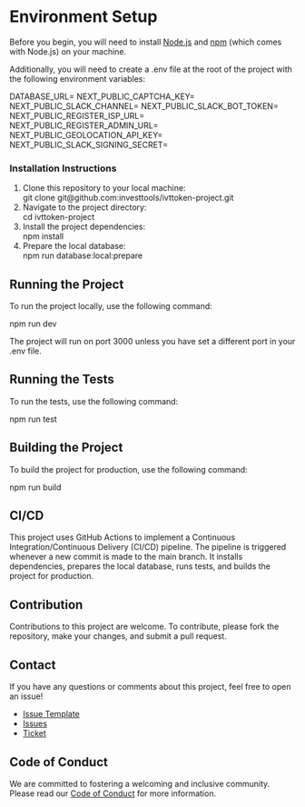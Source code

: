 # Environment Setup

<html lang="en">
<head>
  <meta charset="UTF-8">
  <meta name="viewport" content="width=device-width, initial-scale=1.0">
  <link rel="stylesheet" href="./styles.css">
</head>
<body>

<section class="content">
  <p>Before you begin, you will need to install <a href="https://nodejs.org/en/download/">Node.js</a> and <a href="https://www.npmjs.com/get-npm">npm</a> (which comes with Node.js) on your machine.</p>
  <p>Additionally, you will need to create a .env file at the root of the project with the following environment variables:</p>

  <div class="code-container">DATABASE_URL=
NEXT_PUBLIC_CAPTCHA_KEY=
NEXT_PUBLIC_SLACK_CHANNEL=
NEXT_PUBLIC_SLACK_BOT_TOKEN=
NEXT_PUBLIC_REGISTER_ISP_URL=
NEXT_PUBLIC_REGISTER_ADMIN_URL=
NEXT_PUBLIC_GEOLOCATION_API_KEY=
NEXT_PUBLIC_SLACK_SIGNING_SECRET=</div>

  <h3>Installation Instructions</h3>
  <ol>
    <li>Clone this repository to your local machine:</li>
    <div class="code-container">git clone git@github.com:investtools/ivttoken-project.git</div>
    <li>Navigate to the project directory:</li>
    <div class="code-container">cd ivttoken-project</div>
    <li>Install the project dependencies:</li>
    <div class="code-container">npm install</div>
    <li>Prepare the local database:</li>
    <div class="code-container">npm run database:local:prepare</div>
  </ol>
  <h2>Running the Project</h2>
  <p>To run the project locally, use the following command:</p>
  <div class="code-container">npm run dev</div>
  <p>The project will run on port 3000 unless you have set a different port in your .env file.</p>
  <h2>Running the Tests</h2>
  <p>To run the tests, use the following command:</p>
  <div class="code-container">npm run test</div>
  <h2>Building the Project</h2>
  <p>To build the project for production, use the following command:</p>
  <div class="code-container">npm run build</div>
  <h2>CI/CD</h2>
  <p>This project uses GitHub Actions to implement a Continuous Integration/Continuous Delivery (CI/CD) pipeline. The pipeline is triggered whenever a new commit is made to the main branch. It installs dependencies, prepares the local database, runs tests, and builds the project for production.</p>
  <h2>Contribution</h2>
  <p>Contributions to this project are welcome. To contribute, please fork the repository, make your changes, and submit a pull request.</p>
  <h2>Contact</h2>
  <p>If you have any questions or comments about this project, feel free to open an issue!</p>
  <ul>
    <li><a href="ISSUE_TEMPLATE.md">Issue Template</a></li>
    <li><a href="https://github.com/investtools/ivttoken_frontend/issues">Issues</a></li>
    <li><a href="https://ivttoken.vercel.app/dev/open-ticket">Ticket</a></li>
  </ul>
  <h2>Code of Conduct</h2>
  <p>We are committed to fostering a welcoming and inclusive community. Please read our <a href="CODE_OF_CONDUCT.md">Code of Conduct</a> for more information.</p>
</section>
</body>
</html>
